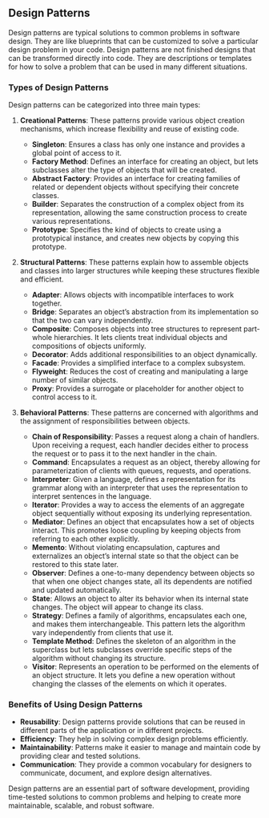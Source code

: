 ## Design Patterns

Design patterns are typical solutions to common problems in software design. They are like blueprints that can be customized to solve a particular design problem in your code. Design patterns are not finished designs that can be transformed directly into code. They are descriptions or templates for how to solve a problem that can be used in many different situations.

### Types of Design Patterns

Design patterns can be categorized into three main types:

1. **Creational Patterns**: These patterns provide various object creation mechanisms, which increase flexibility and reuse of existing code.
   - **Singleton**: Ensures a class has only one instance and provides a global point of access to it.
   - **Factory Method**: Defines an interface for creating an object, but lets subclasses alter the type of objects that will be created.
   - **Abstract Factory**: Provides an interface for creating families of related or dependent objects without specifying their concrete classes.
   - **Builder**: Separates the construction of a complex object from its representation, allowing the same construction process to create various representations.
   - **Prototype**: Specifies the kind of objects to create using a prototypical instance, and creates new objects by copying this prototype.

2. **Structural Patterns**: These patterns explain how to assemble objects and classes into larger structures while keeping these structures flexible and efficient.
   - **Adapter**: Allows objects with incompatible interfaces to work together.
   - **Bridge**: Separates an object’s abstraction from its implementation so that the two can vary independently.
   - **Composite**: Composes objects into tree structures to represent part-whole hierarchies. It lets clients treat individual objects and compositions of objects uniformly.
   - **Decorator**: Adds additional responsibilities to an object dynamically.
   - **Facade**: Provides a simplified interface to a complex subsystem.
   - **Flyweight**: Reduces the cost of creating and manipulating a large number of similar objects.
   - **Proxy**: Provides a surrogate or placeholder for another object to control access to it.

3. **Behavioral Patterns**: These patterns are concerned with algorithms and the assignment of responsibilities between objects.
   - **Chain of Responsibility**: Passes a request along a chain of handlers. Upon receiving a request, each handler decides either to process the request or to pass it to the next handler in the chain.
   - **Command**: Encapsulates a request as an object, thereby allowing for parameterization of clients with queues, requests, and operations.
   - **Interpreter**: Given a language, defines a representation for its grammar along with an interpreter that uses the representation to interpret sentences in the language.
   - **Iterator**: Provides a way to access the elements of an aggregate object sequentially without exposing its underlying representation.
   - **Mediator**: Defines an object that encapsulates how a set of objects interact. This promotes loose coupling by keeping objects from referring to each other explicitly.
   - **Memento**: Without violating encapsulation, captures and externalizes an object’s internal state so that the object can be restored to this state later.
   - **Observer**: Defines a one-to-many dependency between objects so that when one object changes state, all its dependents are notified and updated automatically.
   - **State**: Allows an object to alter its behavior when its internal state changes. The object will appear to change its class.
   - **Strategy**: Defines a family of algorithms, encapsulates each one, and makes them interchangeable. This pattern lets the algorithm vary independently from clients that use it.
   - **Template Method**: Defines the skeleton of an algorithm in the superclass but lets subclasses override specific steps of the algorithm without changing its structure.
   - **Visitor**: Represents an operation to be performed on the elements of an object structure. It lets you define a new operation without changing the classes of the elements on which it operates.

### Benefits of Using Design Patterns
- **Reusability**: Design patterns provide solutions that can be reused in different parts of the application or in different projects.
- **Efficiency**: They help in solving complex design problems efficiently.
- **Maintainability**: Patterns make it easier to manage and maintain code by providing clear and tested solutions.
- **Communication**: They provide a common vocabulary for designers to communicate, document, and explore design alternatives.

Design patterns are an essential part of software development, providing time-tested solutions to common problems and helping to create more maintainable, scalable, and robust software.
